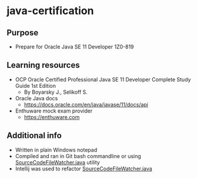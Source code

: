 # java-certification

## Purpose 

- Prepare for Oracle Java SE 11 Developer 1Z0-819

## Learning resources

- OCP Oracle Certified Professional Java SE 11 Developer Complete Study Guide 1st Edition
  - By Boyarsky J., Selikoff S.
- Oracle Java docs
  - https://docs.oracle.com/en/java/javase/11/docs/api
- Enthuware mock exam provider
  - https://enthuware.com
 
## Additional info

- Written in plain Windows notepad
- Compiled and ran in Git bash commandline or using [SourceCodeFileWatcher.java](src/SourceCodeFileWatcher.java) utility
- Intellij was used to refactor [SourceCodeFileWatcher.java](src/SourceCodeFileWatcher.java)
